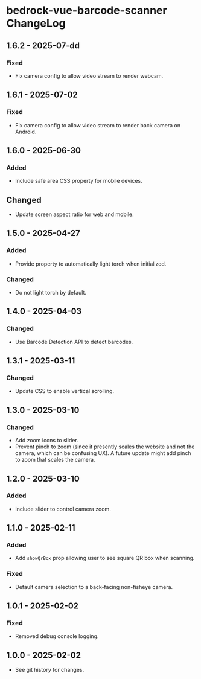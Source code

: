 # bedrock-vue-barcode-scanner ChangeLog

## 1.6.2 - 2025-07-dd

### Fixed
- Fix camera config to allow video stream to render webcam.

## 1.6.1 - 2025-07-02

### Fixed
- Fix camera config to allow video stream to render back camera on Android.

## 1.6.0 - 2025-06-30

### Added
- Include safe area CSS property for mobile devices.

## Changed
- Update screen aspect ratio for web and mobile.

## 1.5.0 - 2025-04-27

### Added
- Provide property to automatically light torch when initialized.

### Changed
- Do not light torch by default.

## 1.4.0 - 2025-04-03

### Changed
- Use Barcode Detection API to detect barcodes.

## 1.3.1 - 2025-03-11

### Changed
- Update CSS to enable vertical scrolling.

## 1.3.0 - 2025-03-10

### Changed
- Add zoom icons to slider.
- Prevent pinch to zoom (since it presently scales the website and
  not the camera, which can be confusing UX). A future update
  might add pinch to zoom that scales the camera.

## 1.2.0 - 2025-03-10

### Added
- Include slider to control camera zoom.

## 1.1.0 - 2025-02-11

### Added
- Add `showQrBox` prop allowing user to see square QR box when scanning.

### Fixed
- Default camera selection to a back-facing non-fisheye camera.

## 1.0.1 - 2025-02-02

### Fixed
- Removed debug console logging.

## 1.0.0 - 2025-02-02

- See git history for changes.
